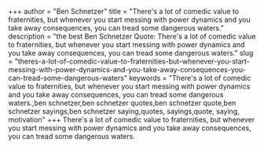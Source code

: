 +++
author = "Ben Schnetzer"
title = "There's a lot of comedic value to fraternities, but whenever you start messing with power dynamics and you take away consequences, you can tread some dangerous waters."
description = "the best Ben Schnetzer Quote: There's a lot of comedic value to fraternities, but whenever you start messing with power dynamics and you take away consequences, you can tread some dangerous waters."
slug = "theres-a-lot-of-comedic-value-to-fraternities-but-whenever-you-start-messing-with-power-dynamics-and-you-take-away-consequences-you-can-tread-some-dangerous-waters"
keywords = "There's a lot of comedic value to fraternities, but whenever you start messing with power dynamics and you take away consequences, you can tread some dangerous waters.,ben schnetzer,ben schnetzer quotes,ben schnetzer quote,ben schnetzer sayings,ben schnetzer saying,quotes, sayings,quote, saying, motivation"
+++
There's a lot of comedic value to fraternities, but whenever you start messing with power dynamics and you take away consequences, you can tread some dangerous waters.
